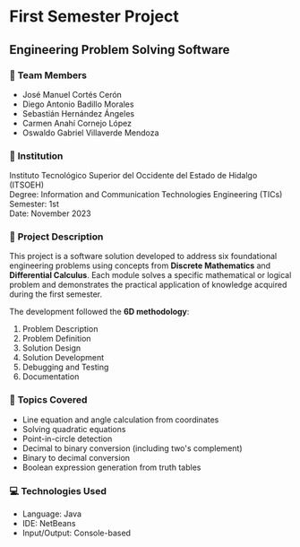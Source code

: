 # **First Semester Project**
## **Engineering Problem Solving Software**

### 👥 **Team Members**

- José Manuel Cortés Cerón  
- Diego Antonio Badillo Morales  
- Sebastián Hernández Ángeles  
- Carmen Anahí Cornejo López  
- Oswaldo Gabriel Villaverde Mendoza  

### 🏫 **Institution**
Instituto Tecnológico Superior del Occidente del Estado de Hidalgo (ITSOEH)  
Degree: Information and Communication Technologies Engineering (TICs)  
Semester: 1st  
Date: November 2023  

### 📘 **Project Description**
This project is a software solution developed to address six foundational engineering problems using concepts from **Discrete Mathematics** and **Differential Calculus**. Each module solves a specific mathematical or logical problem and demonstrates the practical application of knowledge acquired during the first semester.

The development followed the **6D methodology**:
1. Problem Description  
2. Problem Definition  
3. Solution Design  
4. Solution Development  
5. Debugging and Testing  
6. Documentation  

### 🧠 **Topics Covered**
- Line equation and angle calculation from coordinates  
- Solving quadratic equations  
- Point-in-circle detection  
- Decimal to binary conversion (including two's complement)  
- Binary to decimal conversion  
- Boolean expression generation from truth tables  

### 💻 **Technologies Used**
- Language: Java  
- IDE: NetBeans 
- Input/Output: Console-based  
